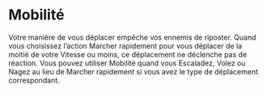 # Mobilité

<p>Votre manière de vous déplacer empêche vos ennemis de riposter. Quand vous choisissez l’action Marcher rapidement pour vous déplacer de la moitié de votre Vitesse ou moins, ce déplacement ne déclenche pas de réaction. Vous pouvez utiliser Mobilité quand vous Escaladez, Volez ou Nagez au lieu de Marcher rapidement si vous avez le type de déplacement correspondant.</p>
